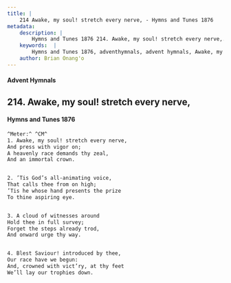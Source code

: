 ```yaml
---
title: |
    214 Awake, my soul! stretch every nerve, - Hymns and Tunes 1876
metadata:
    description: |
        Hymns and Tunes 1876 214. Awake, my soul! stretch every nerve,. And press with vigor on; A heavenly race demands thy zeal, And an immortal crown. 
    keywords:  |
        Hymns and Tunes 1876, adventhymnals, advent hymnals, Awake, my soul! stretch every nerve,, And press with vigor on;, 
    author: Brian Onang'o
---
```


#### Advent Hymnals
## 214. Awake, my soul! stretch every nerve,
####  Hymns and Tunes 1876

```txt
^Meter:^ ^CM^
1. Awake, my soul! stretch every nerve,
And press with vigor on;
A heavenly race demands thy zeal,
And an immortal crown.


2. ’Tis God’s all-animating voice,
That calls thee from on high;
’Tis he whose hand presents the prize
To thine aspiring eye.


3. A cloud of witnesses around
Hold thee in full survey;
Forget the steps already trod,
And onward urge thy way.


4. Blest Saviour! introduced by thee,
Our race have we begun:
And, crowned with vict’ry, at thy feet
We’ll lay our trophies down.
```